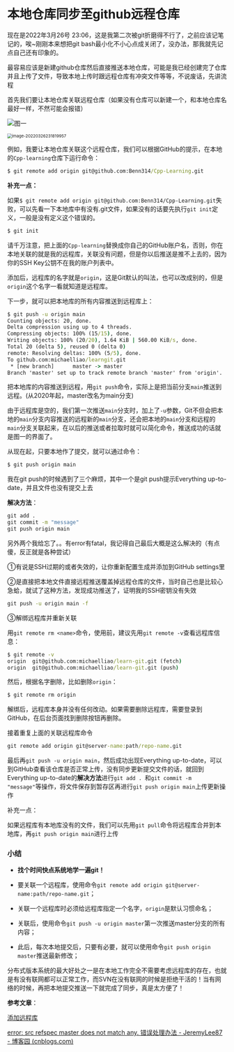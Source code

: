 # 本地仓库同步至github远程仓库



现在是2022年3月26号 23:06，这是我第二次被git折磨得不行了，之前应该记笔记的，唉~刚刚本来想把git bash最小化不小心点成关闭了，没办法，那我就先记点自己还有印象的。

最容易应该是新建github仓库然后直接推送本地仓库，可能是我已经创建完了仓库并且上传了文件，导致本地上传时跟远程仓库有冲突文件等等，不说废话，先讲流程



首先我们要让本地仓库关联远程仓库（如果没有仓库可以新建一个，和本地仓库名最好一样，不然可能会报错）

![图一](C:\Users\小楷\AppData\Roaming\Typora\typora-user-images\image-20220326231534375.png)

<img src="C:\Users\小楷\AppData\Roaming\Typora\typora-user-images\image-20220326231819957.png" alt="image-20220326231819957" style="zoom:67%;" />



例如，我要让本地仓库关联这个远程仓库，我们可以根据GitHub的提示，在本地的`Cpp-learning`仓库下运行命令：

```cmd
$ git remote add origin git@github.com:Benn314/Cpp-Learning.git
```

**补充一点：**

如果`$ git remote add origin git@github.com:Benn314/Cpp-Learning.git`失败，可以先看一下本地库中有没有.git文件，如果没有的话要先执行`git init`定义，一般是没有定义这个错误的。

```cmd
$ git init
```



请千万注意，把上面的`Cpp-learning`替换成你自己的GitHub账户名，否则，你在本地关联的就是我的远程库，关联没有问题，但是你以后推送是推不上去的，因为你的SSH Key公钥不在我的账户列表中。

添加后，远程库的名字就是`origin`，这是Git默认的叫法，也可以改成别的，但是`origin`这个名字一看就知道是远程库。

下一步，就可以把本地库的所有内容推送到远程库上：

```cmd
$ git push -u origin main
Counting objects: 20, done.
Delta compression using up to 4 threads.
Compressing objects: 100% (15/15), done.
Writing objects: 100% (20/20), 1.64 KiB | 560.00 KiB/s, done.
Total 20 (delta 5), reused 0 (delta 0)
remote: Resolving deltas: 100% (5/5), done.
To github.com:michaelliao/learngit.git
 * [new branch]      master -> master
Branch 'master' set up to track remote branch 'master' from 'origin'.
```



把本地库的内容推送到远程，用`git push`命令，实际上是把当前分支`main`推送到远程。(从2020年起，master改名为main分支)

由于远程库是空的，我们第一次推送`main`分支时，加上了`-u`参数，Git不但会把本地的`main`分支内容推送的远程新的`main`分支，还会把本地的`main`分支和远程的`main`分支关联起来，在以后的推送或者拉取时就可以简化命令，推送成功的话就是图一的界面了。



从现在起，只要本地作了提交，就可以通过命令：

```cmd
$ git push origin main
```



我在git push的时候遇到了三个麻烦，其中一个是git push提示Everything up-to-date，并且文件也没有提交上去

**解决方法**：

```cmd
git add .
git commit -m "message"
git push origin main
```

另外两个我给忘了。。有error有fatal，我记得自己最后大概是这么解决的（有点傻，反正就是各种尝试）

①有说是SSH过期的或者失效的，让你重新配置生成并添加到GitHub settings里

②是直接把本地文件直接远程推送覆盖掉远程仓库的文件，当时自己也是比较心急蛤，就试了这种方法，发现成功推送了，证明我的SSH密钥没有失效

```cmd
git push -u origin main -f
```

③解绑远程库并重新关联

用`git remote rm <name>`命令，使用前，建议先用`git remote -v`查看远程库信息：

```cmd
$ git remote -v
origin  git@github.com:michaelliao/learn-git.git (fetch)
origin  git@github.com:michaelliao/learn-git.git (push)
```

然后，根据名字删除，比如删除`origin`：

```cmd
$ git remote rm origin
```

解绑后，远程库本身并没有任何改动。如果需要删除远程库，需要登录到GitHub，在后台页面找到删除按钮再删除。

接着重复上面的关联远程库命令

```cmd
git remote add origin git@server-name:path/repo-name.git
```



最后再`git push -u origin main`，然后成功出现Everything up-to-date，可以到GitHub查看该仓库是否正常上传，没有同步更新提交文件的话，就回到Everything up-to-date的**解决方法**进行`git add . `和`git commit -m "message"`等操作，将文件保存到暂存区再进行`git push origin main`上传更新操作



补充一点：

如果远程库有本地库没有的文件，我们可以先用`git pull`命令将远程库合并到本地库，再`git push origin main`进行上传



### 小结

- **找个时间快点系统地学一遍git！**

- 要关联一个远程库，使用命令`git remote add origin git@server-name:path/repo-name.git`；

- 关联一个远程库时必须给远程库指定一个名字，`origin`是默认习惯命名；

- 关联后，使用命令`git push -u origin master`第一次推送master分支的所有内容；

- 此后，每次本地提交后，只要有必要，就可以使用命令`git push origin master`推送最新修改；
  

分布式版本系统的最大好处之一是在本地工作完全不需要考虑远程库的存在，也就是有没有联网都可以正常工作，而SVN在没有联网的时候是拒绝干活的！当有网络的时候，再把本地提交推送一下就完成了同步，真是太方便了！



**参考文章**：

[添加远程库](https://www.liaoxuefeng.com/wiki/896043488029600/898732864121440)

[error: src refspec master does not match any. 错误处理办法 - JeremyLee87 - 博客园 (cnblogs.com)](https://www.cnblogs.com/jeremylee/p/5715289.html)

